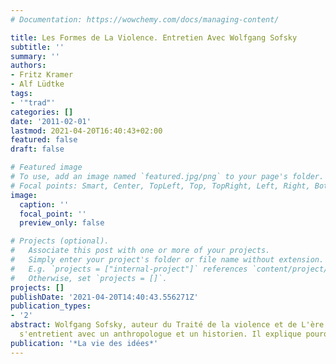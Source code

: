 ```yaml
---
# Documentation: https://wowchemy.com/docs/managing-content/

title: Les Formes de La Violence. Entretien Avec Wolfgang Sofsky
subtitle: ''
summary: ''
authors:
- Fritz Kramer
- Alf Lüdtke
tags:
- '"trad"'
categories: []
date: '2011-02-01'
lastmod: 2021-04-20T16:40:43+02:00
featured: false
draft: false

# Featured image
# To use, add an image named `featured.jpg/png` to your page's folder.
# Focal points: Smart, Center, TopLeft, Top, TopRight, Left, Right, BottomLeft, Bottom, BottomRight.
image:
  caption: ''
  focal_point: ''
  preview_only: false

# Projects (optional).
#   Associate this post with one or more of your projects.
#   Simply enter your project's folder or file name without extension.
#   E.g. `projects = ["internal-project"]` references `content/project/deep-learning/index.md`.
#   Otherwise, set `projects = []`.
projects: []
publishDate: '2021-04-20T14:40:43.556271Z'
publication_types:
- '2'
abstract: Wolfgang Sofsky, auteur du Traité de la violence et de L'ère de l'ṕouvante,
  s'entretient avec un anthropologue et un historien. Il explique pourquoi, (...)
publication: '*La vie des idées*'
---
```

